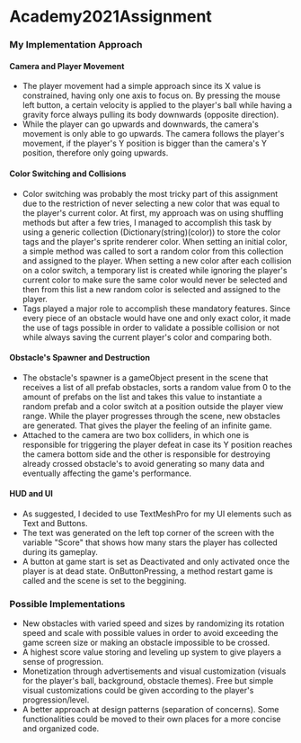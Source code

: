 # Academy2021Assignment

### My Implementation Approach

#### Camera and Player Movement
- The player movement had a simple approach since its X value is constrained, having only one axis to focus on. By pressing the mouse left button, a certain velocity is applied to the player's ball while having a gravity force always pulling its body downwards (opposite direction).
- While the player can go upwards and downwards, the camera's movement is only able to go upwards. The camera follows the player's movement, if the player's Y position is bigger than the camera's Y position, therefore only going upwards.

#### Color Switching and Collisions 
- Color switching was probably the most tricky part of this assignment due to the restriction of never selecting a new color that was equal to the player's current color. At first, my approach was on using shuffling methods but after a few tries, I managed to accomplish this task by using a generic collection (Dictionary(string)(color)) to store the color tags and the player's sprite renderer color. When setting an initial color, a simple method was called to sort a random color from this collection and assigned to the player. When setting a new color after each collision on a color switch, a temporary list is created while ignoring the player's current color to make sure the same color would never be selected and then from this list a new random color is selected and assigned to the player.
 - Tags played a major role to accomplish these mandatory features. Since every piece of an obstacle would have one and only exact color, it made the use of tags possible in order
to validate a possible collision or not while always saving the current player's color and comparing both.

#### Obstacle's Spawner and Destruction
- The obstacle's spawner is a gameObject present in the scene that receives a list of all prefab obstacles, sorts a random value from 0 to the amount of prefabs on the list and takes this value to instantiate a random prefab and a color switch at a position outside the player view range. While the player progresses through the scene, new obstacles are generated. That gives the player the feeling of an infinite game.
- Attached to the camera are two box colliders, in which one is responsible for triggering the player defeat in case its Y position reaches the camera bottom side and the other is responsible for destroying already crossed obstacle's to avoid generating so many data and eventually affecting the game's performance.

#### HUD and UI
- As suggested, I decided to use TextMeshPro for my UI elements such as Text and Buttons.
- The text was generated on the left top corner of the screen with the variable "Score" that shows how many stars the player has collected during its gameplay.
- A button at game start is set as Deactivated and only activated once the player is at dead state. OnButtonPressing, a method restart game is called and the scene is set to the beggining.

### Possible Implementations

- New obstacles with varied speed and sizes by randomizing its rotation speed and scale with possible values in order to avoid exceeding the game screen size or making an obstacle impossible to be crossed.
- A highest score value storing and leveling up system to give players a sense of progression.
- Monetization through advertisements and visual customization (visuals for the player's ball, background, obstacle themes). Free but simple visual customizations could be given according to the player's progression/level.
- A better approach at design patterns (separation of concerns). Some functionalities could be moved to their own places for a more concise and organized code.
